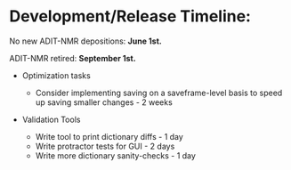 # Development/Release Timeline: 

<p>No new ADIT-NMR depositions: <b>June 1st.</b></p>
<p>ADIT-NMR retired: <b>September 1st.</b></p>

* Optimization tasks
    * Consider implementing saving on a saveframe-level basis to speed up saving smaller changes - 2 weeks

* Validation Tools
    * Write tool to print dictionary diffs - 1 day
    * Write protractor tests for GUI - 2 days
    * Write more dictionary sanity-checks - 1 day

